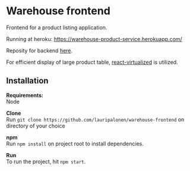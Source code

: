 # Warehouse frontend  
Frontend for a product listing application.  

Running at heroku: https://warehouse-product-service.herokuapp.com/  

Reposity for backend [here](https://github.com/lauripalonen/warehouse-backend).

For efficient display of large product table, [react-virtualized](https://github.com/bvaughn/react-virtualized) is utilized.

## Installation  
**Requirements:**  
Node

**Clone**  
Run `git clone https://github.com/lauripalonen/warehouse-frontend` on directory of your choice  

**npm**  
Run `npm install` on project root to install dependencies.  

**Run**  
To run the project, hit `npm start`.


